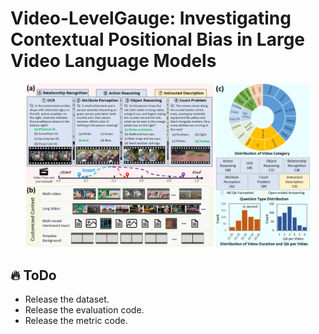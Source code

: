 # Video-LevelGauge: Investigating Contextual Positional Bias in Large Video Language Models

<p align="center">
    <img src="./asset/overview.png" width="90%" height="90%">
</p>

## 🔥 ToDo
- Release the dataset.
- Release the evaluation code.
- Release the metric code.
